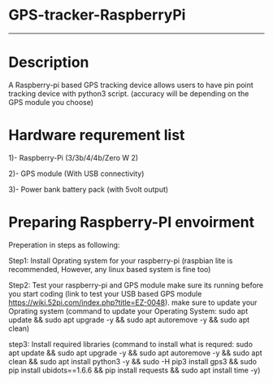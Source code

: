 # GPS-tracker-RaspberryPi
-----------------------------------------------------------------------------------------------------------------------------------------------------------------------

# Description
A Raspberry-pi based GPS tracking device allows users to have pin point tracking device with python3 script. (accuracy will be depending on the GPS module you choose)

# Hardware requrement list
1)- Raspberry-Pi (3/3b/4/4b/Zero W 2)

2)- GPS module (With USB connectivity)

3)- Power bank battery pack (with 5volt output)

# Preparing Raspberry-PI envoirment
Preperation in steps as following: 

Step1: Install Oprating system for your raspberry-pi (raspbian lite is recommended, However, any linux based system is fine too)

Step2: Test your raspberry-pi and GPS module make sure its running before you start coding (link to test your USB based GPS module https://wiki.52pi.com/index.php?title=EZ-0048). make sure to update your Oprating system (command to update your Operating System: sudo apt update && sudo apt upgrade -y && sudo apt autoremove -y && sudo apt clean) 

step3: Install required libraries (command to install what is requred: sudo apt update && sudo apt upgrade -y && sudo apt autoremove -y && sudo apt clean &&
sudo apt install python3 -y && sudo -H pip3 install gps3 && sudo pip install ubidots==1.6.6 &&
pip install requests && sudo apt install time -y)


